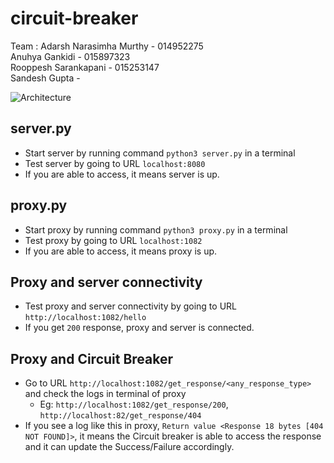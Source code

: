 # circuit-breaker 
Team : 
Adarsh Narasimha Murthy - 014952275 <br />
Anuhya Gankidi - 015897323 <br />
Rooppesh Sarankapani - 015253147 <br />
Sandesh Gupta - <br />

![Architecture](https://github.com/sandeshgupta/circuit-breaker/blob/main/Circuit%20Breaker%20Flow.jpg)

## server.py

- Start server by running command `python3 server.py` in a terminal
- Test server by going to URL `localhost:8080`
- If you are able to access, it means server is up.

## proxy.py

- Start proxy by running command `python3 proxy.py` in a terminal 
- Test proxy by going to URL `localhost:1082`
- If you are able to access, it means proxy is up.

## Proxy and server connectivity

- Test proxy and server connectivity by going to URL `http://localhost:1082/hello`
- If you get `200` response, proxy and server is connected.

## Proxy and Circuit Breaker

- Go to URL `http://localhost:1082/get_response/<any_response_type>` and check the logs in terminal of proxy
  - Eg: `http://localhost:1082/get_response/200`, `http://localhost:82/get_response/404`
- If you see a log like this in proxy, `Return value <Response 18 bytes [404 NOT FOUND]>`, it means the Circuit breaker is able to access the response and it can update the Success/Failure accordingly.
